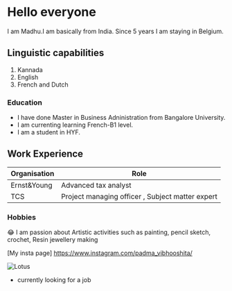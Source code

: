 # Hello everyone

I am Madhu.I am basically from India. Since 5 years I am staying in Belgium.

## Linguistic capabilities

1. Kannada
2. English
3. French and Dutch

### Education

- I have done Master in Business Adninistration from Bangalore University.
- I am currenting learning French-B1 level.
- I am a student in HYF.

## Work Experience

| Organisation | Role                                             |
| ------------ | ------------------------------------------------ |
| Ernst&Young  | Advanced tax analyst                             |
| TCS          | Project managing officer , Subject matter expert |

### Hobbies

:joy: I am passion about Artistic activities such as painting, pencil sketch,
crochet, Resin jewellery making

[My insta page] https://www.instagram.com/padma_vibhooshita/

![ Lotus](https://upload.wikimedia.org/wikipedia/commons/e/ed/Sacred_lotus_Nelumbo_nucifera.jpg)

- currently looking for a job
